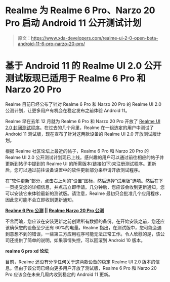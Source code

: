 # Realme 为 Realme 6 Pro、Narzo 20 Pro 启动 Android 11 公开测试计划

> 原文：<https://www.xda-developers.com/realme-ui-2-0-open-beta-android-11-6-pro-narzo-20-pro/>

# 基于 Android 11 的 Realme UI 2.0 公开测试版现已适用于 Realme 6 Pro 和 Narzo 20 Pro

Realme 目前已经公布了针对 Realme 6 Pro 和 Narzo 20 Pro 的 Realme UI 2.0 公测计划，让更多用户有机会在稳定发布之前体验 Android 11。

Realme 早在去年 12 月就为 Realme 6 Pro 和 Narzo 20 Pro 开放了 [Realme UI 2.0 封闭测试程序](https://www.xda-developers.com/realme-opens-android-11-beta-6-pro-7-x2-pro-narzo-20-pro/)。在过去的几个月里，Realme 在一组选定的用户中测试了 Android 11 测试版，现在宣布了针对这两款设备的 Realme UI 2.0 开放测试版计划。

根据 Realme 社区论坛上最近的帖子，Realme 6 Pro 和 Narzo 20 Pro 的 Realme UI 2.0 公开测试计划现已上线。感兴趣的用户可以通过前往相应的帖子并更新到帖子中提到的 Realme UI 的所需版本(链接如下)来注册测试程序。更新后，您可以通过前往设备设置中的软件更新部分来申请开放测试程序。

在“软件更新”部分，点击右上角的“设置”图标，然后选择“试用版”选项。然后在下一页提交您的详细信息，并点击立即申请。几分钟后，您应该会收到更新通知，您可以安装它来体验最新的测试版。请注意，Realme 最初只会批准几个应用程序，因此您可能不会立即收到更新通知。

**[Realme 6 Pro 公测](https://c.realme.com/in/post-details/1371676310220390400) || [Realme Narzo 20 Pro 公测](https://c.realme.com/in/post-details/1372767705945382912)**

不言而喻，您应该在安装更新之前创建所有数据的备份。在开始安装之前，您还应该确保您的设备至少还有 60%的电量。Realme 指出，在测试版中，您可能会遇到意想不到的错误，一些第三方应用程序可能无法正常工作。令人欣慰的是，该公司还提供了简单的说明，如果事情失控，可以回滚到 Android 10 版本。

**realme 6 pro xd 论坛**

目前，Realme 还没有分享任何关于这两款设备的稳定 Realme UI 2.0 版本的信息。但由于该公司已经向更多用户开放了测试版，Realme 6 Pro 和 Narzo 20 Pro 应该会在未来几周内收到稳定的 Android 11 更新。